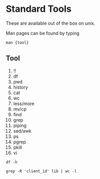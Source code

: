 # Standard Tools

These are available out of the box on unix.

Man pages can be found by typing

```
man {tool}
```

## Tool

1. !!
2. df
3. pwd
4. history
5. cat
6. wc
7. less/more
8. mv/cp
9. find
10. grep
11. piping
12. sed/awk
13. ps
14. pgrep
15. pkill
16. vi

```
df -h
```

```
grep -R 'client_id' lib | wc -l
```
